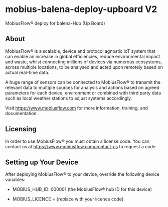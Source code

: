 # mobius-balena-deploy-upboard V2

MobiusFlow® deploy for balena-Hub (Up Board)

## About

MobiusFlow® is a scalable, device and protocol agnostic IoT system that can enable an increase
in global efficiencies, reduce environmental impact and waste, whilst connecting millions of devices
via numerous ecosystems, across multiple locations, to be analysed and acted upon remotely based on
actual real-time data.

A huge range of sensors can be connected to MobiusFlow® to transmit the relevant data to multiple
sources for analysis and actions based on agreed parameters for each device, environment or combined
with third party data such as local weather stations to adjust systems accordingly.

Visit https://www.mobiusflow.com for more information, training, and documentation.

## Licensing

In order to use MobiusFlow® you must obtain a license code. You can contact us at https://www.mobiusflow.com/contact-us
to request a code.

## Setting up Your Device

After deploying MobiusFlow® to your device, override the following device variables:

- MOBIUS_HUB_ID: 000001 (the MobiusFlow® hub ID for this device)

- MOBIUS_LICENCE = {replace with your licence code}
